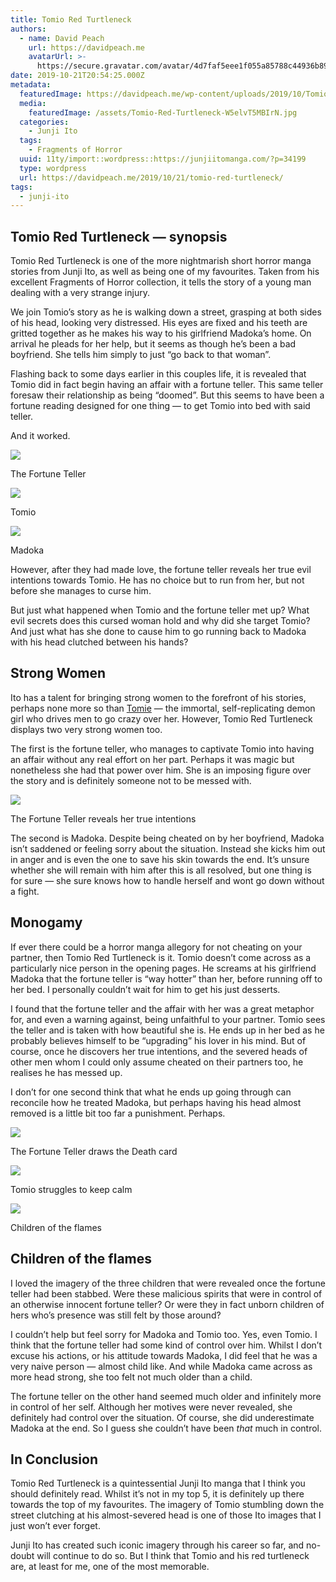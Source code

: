 ```yaml
---
title: Tomio Red Turtleneck
authors:
  - name: David Peach
    url: https://davidpeach.me
    avatarUrl: >-
      https://secure.gravatar.com/avatar/4d7faf5eee1f055a85788c44936b8995eaab6dfb004e7854ec747ccb272e91ee?s=96&d=mm&r=g
date: 2019-10-21T20:54:25.000Z
metadata:
  featuredImage: https://davidpeach.me/wp-content/uploads/2019/10/Tomio-Red-Turtleneck.jpg
  media:
    featuredImage: /assets/Tomio-Red-Turtleneck-W5elvT5MBIrN.jpg
  categories:
    - Junji Ito
  tags:
    - Fragments of Horror
  uuid: 11ty/import::wordpress::https://junjiitomanga.com/?p=34199
  type: wordpress
  url: https://davidpeach.me/2019/10/21/tomio-red-turtleneck/
tags:
  - junji-ito
---
```

## Tomio Red Turtleneck — synopsis

Tomio Red Turtleneck is one of the more nightmarish short horror manga stories from Junji Ito, as well as being one of my favourites. Taken from his excellent Fragments of Horror collection, it tells the story of a young man dealing with a very strange injury.

We join Tomio’s story as he is walking down a street, grasping at both sides of his head, looking very distressed. His eyes are fixed and his teeth are gritted together as he makes his way to his girlfriend Madoka’s home. On arrival he pleads for her help, but it seems as though he’s been a bad boyfriend. She tells him simply to just “go back to that woman”.

Flashing back to some days earlier in this couples life, it is revealed that Tomio did in fact begin having an affair with a fortune teller. This same teller foresaw their relationship as being “doomed”. But this seems to have been a fortune reading designed for one thing — to get Tomio into bed with said teller.

And it worked.

![](/assets/The-Fortune-Teller-768x768-ZEDSpF4AJN7A.jpg)

The Fortune Teller

[![](/assets/Tomio-768x768-6sYmi5Enj8ms.jpg)](/assets/Tomio-768x768-6sYmi5Enj8ms.jpg)

Tomio

[![](/assets/Madoka-768x768-ASpuyVlfi9Rd.jpg)](/assets/Madoka-768x768-ASpuyVlfi9Rd.jpg)

Madoka

However, after they had made love, the fortune teller reveals her true evil intentions towards Tomio. He has no choice but to run from her, but not before she manages to curse him.

But just what happened when Tomio and the fortune teller met up? What evil secrets does this cursed woman hold and why did she target Tomio? And just what has she done to cause him to go running back to Madoka with his head clutched between his hands?

## Strong Women

Ito has a talent for bringing strong women to the forefront of his stories, perhaps none more so than [Tomie](https://davidpeach.me/tag/tomie-collection/) — the immortal, self-replicating demon girl who drives men to go crazy over her. However, Tomio Red Turtleneck displays two very strong women too.

The first is the fortune teller, who manages to captivate Tomio into having an affair without any real effort on her part. Perhaps it was magic but nonetheless she had that power over him. She is an imposing figure over the story and is definitely someone not to be messed with.

[![](/assets/The-Fortune-Teller-reveals-her-X45gTC1F2tkN.jpg)](/assets/The-Fortune-Teller-reveals-her-X45gTC1F2tkN.jpg)

The Fortune Teller reveals her true intentions

The second is Madoka. Despite being cheated on by her boyfriend, Madoka isn’t saddened or feeling sorry about the situation. Instead she kicks him out in anger and is even the one to save his skin towards the end. It’s unsure whether she will remain with him after this is all resolved, but one thing is for sure — she sure knows how to handle herself and wont go down without a fight.

## Monogamy

If ever there could be a horror manga allegory for not cheating on your partner, then Tomio Red Turtleneck is it. Tomio doesn’t come across as a particularly nice person in the opening pages. He screams at his girlfriend Madoka that the fortune teller is “way hotter” than her, before running off to her bed. I personally couldn’t wait for him to get his just desserts.

I found that the fortune teller and the affair with her was a great metaphor for, and even a warning against, being unfaithful to your partner. Tomio sees the teller and is taken with how beautiful she is. He ends up in her bed as he probably believes himself to be “upgrading” his lover in his mind. But of course, once he discovers her true intentions, and the severed heads of other men whom I could only assume cheated on their partners too, he realises he has messed up.

I don’t for one second think that what he ends up going through can reconcile how he treated Madoka, but perhaps having his head almost removed is a little bit too far a punishment. Perhaps.

[![](/assets/The-Fortune-Teller-draws-the-D-7A7MMatzkp2t.jpg)](/assets/The-Fortune-Teller-draws-the-D-7A7MMatzkp2t.jpg)

The Fortune Teller draws the Death card

[![](/assets/Tomio-struggles-to-keep-calm-7-WvqIv89E5rwG.jpg)](/assets/Tomio-struggles-to-keep-calm-7-WvqIv89E5rwG.jpg)

Tomio struggles to keep calm

[![](/assets/Children-of-the-flames-768x464-7xieYZz8y8Aq.jpg)](/assets/Children-of-the-flames-768x464-7xieYZz8y8Aq.jpg)

Children of the flames

## Children of the flames

I loved the imagery of the three children that were revealed once the fortune teller had been stabbed. Were these malicious spirits that were in control of an otherwise innocent fortune teller? Or were they in fact unborn children of hers who’s presence was still felt by those around?

I couldn’t help but feel sorry for Madoka and Tomio too. Yes, even Tomio. I think that the fortune teller had some kind of control over him. Whilst I don’t excuse his actions, or his attitude towards Madoka, I did feel that he was a very naive person — almost child like. And while Madoka came across as more head strong, she too felt not much older than a child.

The fortune teller on the other hand seemed much older and infinitely more in control of her self. Although her motives were never revealed, she definitely had control over the situation. Of course, she did underestimate Madoka at the end. So I guess she couldn’t have been _that_ much in control.

## In Conclusion

Tomio Red Turtleneck is a quintessential Junji Ito manga that I think you should definitely read. Whilst it’s not in my top 5, it is definitely up there towards the top of my favourites. The imagery of Tomio stumbling down the street clutching at his almost-severed head is one of those Ito images that I just won’t ever forget.

Junji Ito has created such iconic imagery through his career so far, and no-doubt will continue to do so. But I think that Tomio and his red turtleneck are, at least for me, one of the most memorable.